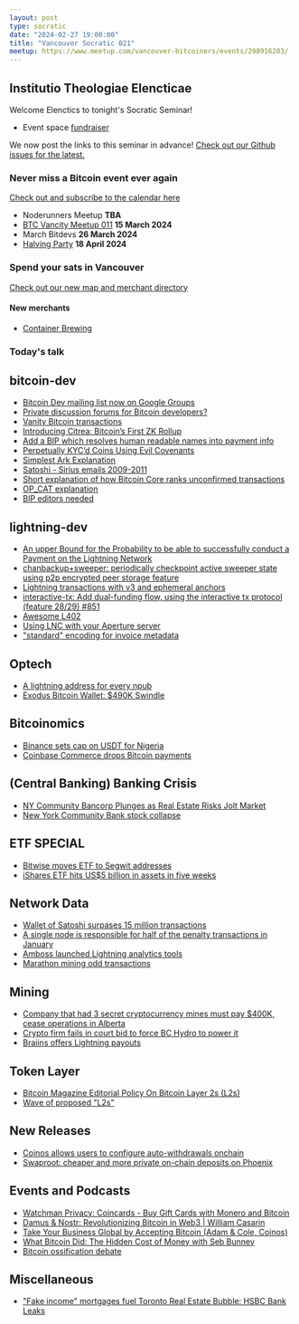 ```yaml
---
layout: post
type: socratic
date: "2024-02-27 19:00:00"
title: "Vancouver Socratic 021"
meetup: https://www.meetup.com/vancouver-bitcoiners/events/298916203/
---
```


## Institutio Theologiae Elencticae

Welcome Elenctics to tonight's Socratic Seminar!

- Event space [fundraiser](https://we.encrypt.cash/apps/3tE4EE2JuVDqwnrJShSsVKDLmrBD/crowdfund)

We now post the links to this seminar in advance! [Check out our Github issues for the latest.](https://github.com/VancouverBitdevs/VancouverBitdevs.github.io/issues)

### Never miss a Bitcoin event ever again

[Check out and subscribe to the calendar here](/calendar)

- Noderunners Meetup **TBA**
- [BTC Vancity Meetup 011](https://www.meetup.com/btc_vancity/events/299176718/) **15 March 2024**
- March Bitdevs **26 March 2024**
- [Halving Party](https://www.meetup.com/vancouver-bitcoiners/events/299220571/) **18 April 2024**

### Spend your sats in Vancouver

[Check out our new map and merchant directory](/map)

#### New merchants

- [Container Brewing](https://btcpay.containerbrewing.ca/)

<!-- ### Today's talk -->

### Today's talk

## bitcoin-dev

- [Bitcoin Dev mailing list now on Google Groups](https://groups.google.com/g/bitcoindev)
- [Private discussion forums for Bitcoin developers?](https://stacker.news/items/440692)
- [Vanity Bitcoin transactions](https://twitter.com/keithmukai/status/1753178714441941392)
- [Introducing Citrea: Bitcoin’s First ZK Rollup](https://www.blog.citrea.xyz/introducing-citrea/)
- [Add a BIP which resolves human readable names into payment info](https://github.com/bitcoin/bips/pull/1551)
- [Perpetually KYC’d Coins Using Evil Covenants](https://delvingbitcoin.org/t/perpetually-kycd-coins-using-evil-covenants/556)
- [Simplest Ark Explanation](https://gist.github.com/RubenSomsen/a394beb1dea9e47e981216768e007454?permalink_comment_id=4633382#file-_simplest_ark-md)
- [Satoshi - Sirius emails 2009-2011](https://mmalmi.github.io/satoshi/)
- [Short explanation of how Bitcoin Core ranks unconfirmed transactions](https://twitter.com/mononautical/status/1761574082569527555)
- [OP_CAT explanation](https://blog.yonson.dev/log/2024-02-vol3/)
- [BIP editors needed](https://groups.google.com/g/bitcoindev/c/cuMZ77KEQAA/m/vUd1mh9kAgAJ)

## lightning-dev

- [An upper Bound for the Probability to be able to successfully conduct a Payment on the Lightning Network](https://github.com/renepickhardt/Lightning-Network-Limitations/blob/main/likelihood-of-payment-possability/An%20upper%20Bound%20for%20the%20Probability%20to%20be%20able%20to%20successfully%20conduct%20a%20Payment%20on%20the%20Lightning%20Network.ipynb)
- [chanbackup+sweeper: periodically checkpoint active sweeper state using p2p encrypted peer storage feature](https://github.com/lightningnetwork/lnd/issues/8472)
- [Lightning transactions with v3 and ephemeral anchors](https://delvingbitcoin.org/t/lightning-transactions-with-v3-and-ephemeral-anchors/418/1)
- [interactive-tx: Add dual-funding flow, using the interactive tx protocol (feature 28/29) #851](https://github.com/lightning/bolts/pull/851)
- [Awesome L402](https://github.com/Fewsats/awesome-L4020)
- [Using LNC with your Aperture server](https://github.com/lightninglabs/aperture/pull/107)
- ["standard" encoding for invoice metadata](https://github.com/lightningnetwork/lnd/issues/8445)

## Optech

- [A lightning address for every npub](https://primal.net/e/note1q5767jm5xp07d23u6qx038dxrazp3hst5wk5np3cnw4wcaml9vwsz8xuhk)
- [Exodus Bitcoin Wallet: $490K Swindle](https://popey.com/blog/2024/02/exodus-bitcoin-wallet-490k-swindle/)

## Bitcoinomics

- [Binance sets cap on USDT for Nigeria](https://twitter.com/mikaelcbernard/status/1760023906826478001)
- [Coinbase Commerce drops Bitcoin payments](https://twitter.com/lauren_dowling_/status/1758985684340322656)

## (Central Banking) Banking Crisis

- [NY Community Bancorp Plunges as Real Estate Risks Jolt Market](https://www.bloomberg.com/news/articles/2024-01-31/new-york-community-bancorp-slumps-on-surprise-loss-dividend-cut)
- [New York Community Bank stock collapse](https://twitter.com/KobeissiLetter/status/1754964227511509494)

## ETF SPECIAL

- [Bitwise moves ETF to Segwit addresses](https://twitter.com/BitwiseInvest/status/1757813223536103568)
- [iShares ETF hits US$5 billion in assets in five weeks](https://twitter.com/NateGeraci/status/1757627837626867810)

## Network Data

- [Wallet of Satoshi surpases 15 million transactions](https://twitter.com/walletofsatoshi/status/1752517658606743928)
- [A single node is responsible for half of the penalty transactions in January](https://forkmonitor.info/lightning)
- [Amboss launched Lightning analytics tools](https://rpo.dev/)
- [Marathon mining odd transactions](https://twitter.com/mononautical/status/1760746059956187414)

## Mining

- [Company that had 3 secret cryptocurrency mines must pay $400K, cease operations in Alberta](https://www.cbc.ca/news/canada/edmonton/green-block-mining-settlement-utilities-commission-1.7099790)
- [Crypto firm fails in court bid to force BC Hydro to power it](https://globalnews.ca/news/10274658/bc-hydro-crypto-pause/)
- [Braiins offers Lightning payouts](https://twitter.com/braiinsmining/status/1760319741560856983)

## Token Layer

- [Bitcoin Magazine Editorial Policy On Bitcoin Layer 2s (L2s)](https://bitcoinmagazine.com/press-releases/bitcoin-magazine-editorial-policy-on-bitcoin-layer-2s-l2s)
- [Wave of proposed "L2s"](https://twitter.com/davidfbailey/status/1760050396414775596)

## New Releases

- [Coinos allows users to configure auto-withdrawals onchain](https://twitter.com/coinoswallet/status/1753182855226912833)
- [Swaproot: cheaper and more private on-chain deposits on Phoenix](https://acinq.co/blog/phoenix-swaproot)

## Events and Podcasts

- [Watchman Privacy: Coincards - Buy Gift Cards with Monero and Bitcoin](https://fountain.fm/episode/dCvn3BxK849u76vnw8aW)
- [Damus & Nostr: Revolutionizing Bitcoin in Web3 | William Casarin](https://www.youtube.com/watch?v=CaAx1DiBjRQ)
- [Take Your Business Global by Accepting Bitcoin (Adam & Cole, Coinos)](https://beyondtheprice.substack.com/p/take-your-business-global-by-accepting)
- [What Bitcoin Did: The Hidden Cost of Money with Seb Bunney](https://www.youtube.com/watch?v=DnBuIla9nGU)
- [Bitcoin ossification debate](https://twitter.com/TFTC21/status/1759704333736878289)

## Miscellaneous

- ["Fake income" mortgages fuel Toronto Real Estate Bubble: HSBC Bank Leaks](https://www.thebureau.news/p/fake-chinese-income-mortgages-fuel)
